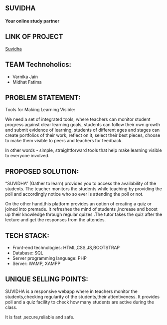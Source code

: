 ## SUVIDHA
#### Your online study partner

## LINK OF PROJECT
[Suvidha](https://suvidha123.000webhostapp.com/main.php)

## TEAM Technoholics:
* Varnika Jain
* Midhat Fatima

## PROBLEM STATEMENT:
Tools for Making Learning Visible:

We need a set of integrated tools, where teachers can monitor student progress against clear learning goals, students can follow their own growth and submit evidence of learning, students of different ages and stages can create portfolios of their work, reflect on it, select their best pieces, choose to make them visible to peers and teachers for feedback. 

In other words - simple, straightforward tools that help make learning visible to everyone
involved.

## PROPOSED SOLUTION:
“SUVIDHA” (Gather to learn) provides you to access the availability of the students. The teacher monitors the students while teaching by providing the poll  and accordingly notice who so ever is attending the poll or not.

On the other hand,this platform provides an option of creating  a quiz or joined into premade.
It refreshes the mind of students ,increase and boost up their knowledge through regular quizes .The tutor takes the quiz after the lecture and get the responses from the attendes.

## TECH STACK:
* Front-end technologies:  HTML,CSS,JS,BOOTSTRAP
* Database:  SQL
* Server programming language:  PHP
* Server:  WAMP, XAMPP

## UNIQUE SELLING POINTS:
SUVIDHA is a responsive webapp where in teachers monitor the students,checking regularity of the students,their attentiveness.
It provides poll and a quiz facility to check how many students are active during the class.

It is fast ,secure,reliable and safe.
